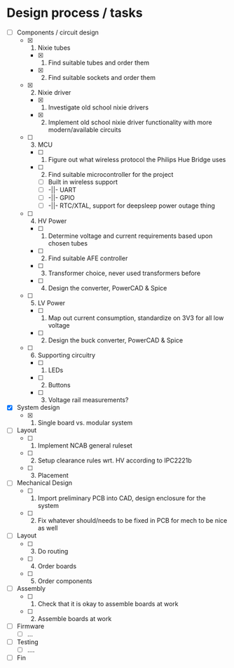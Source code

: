 # Design process / tasks

- [ ] Components / circuit design
	- [x] 1. Nixie tubes
		- [x] 1. Find suitable tubes and order them
		- [x] 2. Find suitable sockets and order them
	- [x] 2. Nixie driver
		- [x] 1. Investigate old school nixie drivers
		- [x] 2. Implement old school nixie driver functionality with more modern/available circuits
	- [ ] 3. MCU
		- [ ] 1. Figure out what wireless protocol the Philips Hue Bridge uses 
		- [ ] 2. Find suitable microcontroller for the project
			- [ ] Built in wireless support
			- [ ] -||- UART
			- [ ] -||- GPIO
			- [ ] -||- RTC/XTAL, support for deepsleep power outage thing
	- [ ] 4. HV Power
		- [ ] 1. Determine voltage and current requirements based upon chosen tubes
		- [ ] 2. Find suitable AFE controller
		- [ ] 3. Transformer choice, never used transformers before
		- [ ] 4. Design the converter, PowerCAD & Spice
	- [ ] 5. LV Power
		- [ ] 1. Map out current consumption, standardize on 3V3 for all low voltage
		- [ ] 2. Design the buck converter, PowerCAD & Spice
	- [ ] 6. Supporting circuitry
		- [ ] 1. LEDs
		- [ ] 2. Buttons
		- [ ] 3. Voltage rail measurements?
- [x] System design
	- [x] 1. Single board vs. modular system
- [ ] Layout
	- [ ] 1. Implement NCAB general ruleset
	- [ ] 2. Setup clearance rules wrt. HV according to IPC2221b
	- [ ] 3. Placement
- [ ] Mechanical Design
	- [ ] 1. Import preliminary PCB into CAD, design enclosure for the system
	- [ ] 2. Fix whatever should/needs to be fixed in PCB for mech to be nice as well
- [ ] Layout
	- [ ] 3. Do routing
	- [ ] 4. Order boards
	- [ ] 5. Order components
- [ ] Assembly
	- [ ] 1. Check that it is okay to assemble boards at work
	- [ ] 2. Assemble boards at work
- [ ] Firmware
	- [ ] ...
- [ ] Testing
	- [ ] ....
- [ ] Fin
